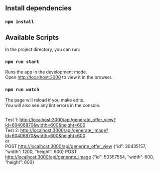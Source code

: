 
## Install dependencies

### `npm install`

## Available Scripts

In the project directory, you can run:

### `npm run start`

Runs the app in the development mode.\
Open [http://localhost:3000](http://localhost:3000) to view it in the browser.


### `npm run watch`

The page will reload if you make edits.\
You will also see any lint errors in the console.


##
Test 1: [http://localhost:3000/api/generate_offer_view?id=60406870&width=600&height=600](http://localhost:3000/api/generate_offer_view?id=60406870&width=600&height=600)\
Test 2: [http://localhost:3000/api/generate_image?id=60406870&width=600&height=600](http://localhost:3000/api/generate_image?id=60406870&width=600&height=600)\
or\
POST [http://localhost:3000/api/generate_offer_view](http://localhost:3000/api/generate_offer_view)
{“id”: 30435157, “width”: 1200, “height”: 600}
POST [http://localhost:3000/api/generate_image](http://localhost:3000/api/generate_image)
{“id”: 50357554, “width”: 600, “height”: 600}
